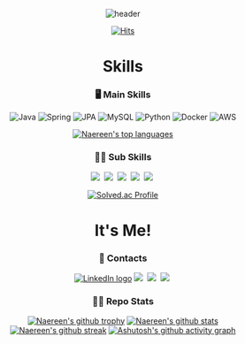 <div align="center">
  
  ![header](https://capsule-render.vercel.app/api?type=Rect&color=0:fbf0b2,100:d8b4f8&height=200&section=header&text=HYEON-HAK%20KIM&desc=Backend%20Developer&descAlign=65&descAlignY=80&fontColor:ffffff)

[![Hits](https://hits.seeyoufarm.com/api/count/incr/badge.svg?url=https%3A%2F%2Fgithub.com%2FooMia&count_bg=%2379C83D&title_bg=%23555555&icon=&icon_color=%23E7E7E7&title=hits&edge_flat=false)](https://hits.seeyoufarm.com)

<!--  ![GitHub watchers](https://img.shields.io/github/watchers/ooMia/ooMia) -->
<!--  ![GitHub User's stars](https://img.shields.io/github/stars/ooMia) -->
  
  
  # Skills
 
  
  
  ### 🖥 Main Skills
  ![Java](https://img.shields.io/badge/Java-%23ED8B00.svg?style=for-the-badge&logo=openjdk&logoColor=white)
  ![Spring](https://img.shields.io/badge/Spring_Boot-%236DB33F.svg?style=for-the-badge&logo=spring&logoColor=white)
  ![JPA](https://img.shields.io/badge/JPA-%230db7ed.svg?style=for-the-badge&logoColor=white)
  ![MySQL](https://img.shields.io/badge/mysql-%236DB33F.svg?style=for-the-badge&logo=mysql&logoColor=white)
  ![Python](https://img.shields.io/badge/python-3670A0?style=for-the-badge&logo=python&logoColor=white)
  ![Docker](https://img.shields.io/badge/docker-%230db7ed.svg?style=for-the-badge&logo=docker&logoColor=white)
  ![AWS](https://img.shields.io/badge/AWS-%23FF9900.svg?style=for-the-badge&logo=amazon-aws&logoColor=white)

  [![Naereen's top languages](https://github-readme-stats.vercel.app/api/top-langs/?username=ooMia&theme=blue-green)](https://github.com/anuraghazra/github-readme-stats)
  
  ### 🧑‍🎓 Sub Skills
  
  <img src="https://img.shields.io/badge/React-61DAFB?style=flat-square&logo=React&logoColor=white"/>&nbsp;
  <img src="https://img.shields.io/badge/JavaScript-F7DF1E?style=flat-square&logo=Javascript&logoColor=white"/>&nbsp;
  <img src="https://img.shields.io/badge/HTML-E34F26?style=flat-square&logo=HTML5&logoColor=white"/>&nbsp;
  <img src="https://img.shields.io/badge/CSS-1572B6?style=flat-square&logo=CSS3&logoColor=white"/>&nbsp;
  <img src="https://img.shields.io/badge/TypeScript-3178c6?style=flat-square&logo=TypeScript&logoColor=white"/>&nbsp;

  [![Solved.ac Profile](http://mazassumnida.wtf/api/v2/generate_badge?boj=hs1891179)](https://solved.ac/hs1891179/)
  
  # It's Me!
  ### 🤙 Contacts
  [![LinkedIn logo][]][LinkedIn url]
  <a href="mailto:hyeonhak.kim.dev@gmail.com"><img src="https://img.shields.io/badge/Gmail-EA4335?style=flat-square&logo=Gmail&logoColor=white"/></a>&nbsp;
  <a href="https://velog.io/@ooMia"><img src="https://img.shields.io/badge/Velog-20C997?style=flat-square&logo=Velog&logoColor=white"/></a>&nbsp;
  <a href="https://www.notion.so/softsquared/b281d789ee5346e7905c1d21891cf7bc?v=1093a98867a84f80b722fe677880d614"><img src="https://img.shields.io/badge/Notion-000000?style=flat-square&logo=Notion&logoColor=white"/></a>&nbsp;
  
  ### 👨‍💻 Repo Stats
  [![Naereen's github trophy](https://github-profile-trophy.vercel.app/?username=ooMia&row=1)](https://github.com/ryo-ma/github-profile-trophy)
  [![Naereen's github stats](https://github-readme-stats.vercel.app/api?username=ooMia&theme=blue-green)](https://github.com/anuraghazra/github-readme-stats)
  [![Naereen's github streak](https://github-readme-streak-stats.herokuapp.com/?user=ooMia&theme=blue-green)](https://github.com/DenverCoder1/github-readme-streak-stats)
  [![Ashutosh's github activity graph](https://github-readme-activity-graph.vercel.app/graph?username=ooMia)](https://github.com/ashutosh00710/github-readme-activity-graph)
</div>
  
  [Gmail logo]: http://img.shields.io/badge/Gmail-%236DB33F.svg?style=for-the-badge&logo=gmail&logoColor=white
  [Gmail url]: mailto:hyeonhak.kim.dev@gmail.com
  [LinkedIn logo]: http://img.shields.io/badge/LinkedIn-0077B5?style=for-the-badge&logo=LinkedIn
  [LinkedIn url]: https://www.linkedin.com/in/김현학

